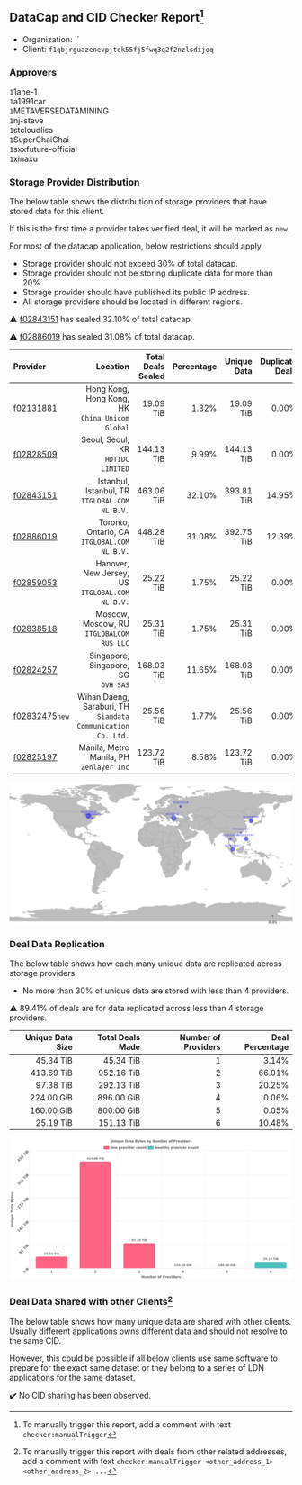 ## DataCap and CID Checker Report[^1]
 - Organization: ``
 - Client: `f1qbjrguazenevpjtok55fj5fwq3q2f2nzlsdijoq`
### Approvers
`1`1ane-1<br/>`1`a1991car<br/>`1`METAVERSEDATAMINING<br/>`1`nj-steve<br/>`1`stcloudlisa<br/>`1`SuperChaiChai<br/>`1`sxxfuture-official<br/>`1`xinaxu


### Storage Provider Distribution
The below table shows the distribution of storage providers that have stored data for this client.

If this is the first time a provider takes verified deal, it will be marked as `new`.

For most of the datacap application, below restrictions should apply.
 - Storage provider should not exceed 30% of total datacap.
 - Storage provider should not be storing duplicate data for more than 20%.
 - Storage provider should have published its public IP address.
 - All storage providers should be located in different regions.

⚠️ [f02843151](https://filfox.info/en/address/f02843151) has sealed 32.10% of total datacap.

⚠️ [f02886019](https://filfox.info/en/address/f02886019) has sealed 31.08% of total datacap.

| Provider                                                    |                                                        Location | Total Deals Sealed | Percentage | Unique Data | Duplicate Deals |
| :---------------------------------------------------------- | --------------------------------------------------------------: | -----------------: | ---------: | ----------: | --------------: |
| [f02131881](https://filfox.info/en/address/f02131881)       |              Hong Kong, Hong Kong, HK<br/>`China Unicom Global` |          19.09 TiB |      1.32% |   19.09 TiB |           0.00% |
| [f02828509](https://filfox.info/en/address/f02828509)       |                           Seoul, Seoul, KR<br/>`HDTIDC LIMITED` |         144.13 TiB |      9.99% |  144.13 TiB |           0.00% |
| [f02843151](https://filfox.info/en/address/f02843151)       |               Istanbul, Istanbul, TR<br/>`ITGLOBAL.COM NL B.V.` |         463.06 TiB |     32.10% |  393.81 TiB |          14.95% |
| [f02886019](https://filfox.info/en/address/f02886019)       |                 Toronto, Ontario, CA<br/>`ITGLOBAL.COM NL B.V.` |         448.28 TiB |     31.08% |  392.75 TiB |          12.39% |
| [f02859053](https://filfox.info/en/address/f02859053)       |              Hanover, New Jersey, US<br/>`ITGLOBAL.COM NL B.V.` |          25.22 TiB |      1.75% |   25.22 TiB |           0.00% |
| [f02838518](https://filfox.info/en/address/f02838518)       |                    Moscow, Moscow, RU<br/>`ITGLOBALCOM RUS LLC` |          25.31 TiB |      1.75% |   25.31 TiB |           0.00% |
| [f02824257](https://filfox.info/en/address/f02824257)       |                          Singapore, Singapore, SG<br/>`OVH SAS` |         168.03 TiB |     11.65% |  168.03 TiB |           0.00% |
| [f02832475](https://filfox.info/en/address/f02832475)`new`  | Wihan Daeng, Saraburi, TH<br/>`Siamdata Communication Co.,Ltd.` |          25.56 TiB |      1.77% |   25.56 TiB |           0.00% |
| [f02825197](https://filfox.info/en/address/f02825197)       |                     Manila, Metro Manila, PH<br/>`Zenlayer Inc` |         123.72 TiB |      8.58% |  123.72 TiB |           0.00% |

<img src="https://raw.githubusercontent.com/data-preservation-programs/filplus-checker-assets/main/filecoin-project/filecoin-plus-large-datasets/issues/2255/1709278236470.png"/>

### Deal Data Replication
The below table shows how each many unique data are replicated across storage providers.

- No more than 30% of unique data are stored with less than 4 providers.

⚠️ 89.41% of deals are for data replicated across less than 4 storage providers.

| Unique Data Size | Total Deals Made | Number of Providers | Deal Percentage |
| ---------------: | ---------------: | ------------------: | --------------: |
|        45.34 TiB |        45.34 TiB |                   1 |           3.14% |
|       413.69 TiB |       952.16 TiB |                   2 |          66.01% |
|        97.38 TiB |       292.13 TiB |                   3 |          20.25% |
|       224.00 GiB |       896.00 GiB |                   4 |           0.06% |
|       160.00 GiB |       800.00 GiB |                   5 |           0.05% |
|        25.19 TiB |       151.13 TiB |                   6 |          10.48% |

<img src="https://raw.githubusercontent.com/data-preservation-programs/filplus-checker-assets/main/filecoin-project/filecoin-plus-large-datasets/issues/2255/1709278237145.png"/>

### Deal Data Shared with other Clients[^3]
The below table shows how many unique data are shared with other clients.
Usually different applications owns different data and should not resolve to the same CID.

However, this could be possible if all below clients use same software to prepare for the exact same dataset or they belong to a series of LDN applications for the same dataset.

✔️ No CID sharing has been observed.

[^1]: To manually trigger this report, add a comment with text `checker:manualTrigger`

[^2]: Deals from those addresses are combined into this report as they are specified with `checker:manualTrigger`

[^3]: To manually trigger this report with deals from other related addresses, add a comment with text `checker:manualTrigger <other_address_1> <other_address_2> ...`
